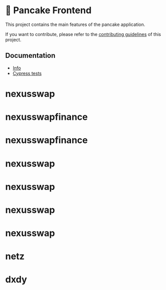 # 🥞 Pancake Frontend

This project contains the main features of the pancake application.

If you want to contribute, please refer to the [contributing guidelines](./CONTRIBUTING.md) of this project.

## Documentation

- [Info](doc/Info.md)
- [Cypress tests](doc/Cypress.md)
# nexusswap
# nexusswapfinance
# nexusswapfinance
# nexusswap
# nexusswap
# nexusswap
# nexusswap
# netz
# dxdy
